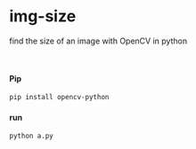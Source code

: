 # img-size
find the size of an image with OpenCV in python

<br>

#### Pip
```bash
pip install opencv-python
```

#### run
```bash
python a.py
```
